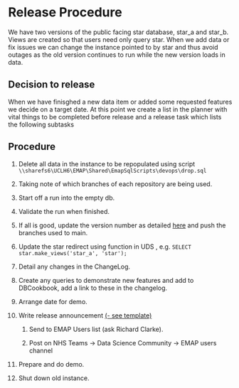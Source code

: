 # Release Procedure


We have two versions of the public facing star database, star_a and star_b.
Views are created so that users need only query star.
When we add data or fix issues we can change the instance pointed to by star and thus avoid outages as the old version continues to run while the new version loads in data.

## Decision to release

When we have finisghed a new data item or added some requested features we decide on a target date.
At this point we create a list in the planner with vital things to be completed before release and a release task which lists the following subtasks


## Procedure

   1. Delete all data in the instance to be repopulated using script 
      `\\sharefs6\UCLH6\EMAP\Shared\EmapSqlScripts\devops\drop.sql`

   1. Taking note of which branches of each repository are being used.

   1. Start off a run into the empty db.

   1. Validate the run when finished.

   1. If all is good, update the version number as detailed [here](repo-versioning.md) and push the branches used to main.

   1. Update the star redirect using function in UDS , e.g. `SELECT star.make_views('star_a', 'star');`

   1. Detail any changes in the ChangeLog.

   1. Create any queries to demonstrate new features and add to DBCookbook, add a link to these in the changelog. 

   1. Arrange date for demo.

   1. Write release announcement [(- see template)](./tmp_release_announce.md)
      1. Send to EMAP Users list (ask Richard Clarke).

      2. Post on NHS Teams -> Data Science Community -> EMAP users channel

   1. Prepare and do demo.

   1. Shut down old instance.  
